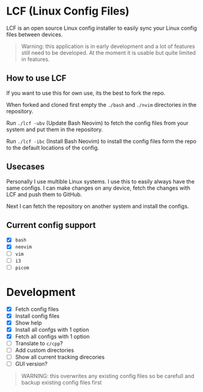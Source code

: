 # LCF (Linux Config Files)
LCF is an open source Linux config installer to easily sync your Linux config files between devices.

> Warning: this application is in early development and a lot of features still need to be developed. At the moment it is usable but quite limited in features.

## How to use LCF
If you want to use this for own use, its the best to fork the repo. 

When forked and cloned first empty the `./bash` and `./nvim` directories in the repository.

Run `./lcf -ubv` (Update Bash Neovim) to fetch the config files from your system and put them in the repository.

Run `./lcf -ibc` (Install Bash Neovim) to install the config files form the repo to the default locations of the config.

## Usecases
Personally I use multible Linux systems. I use this to easily always have the same configs.
I can make changes on any device, fetch the changes with LCF and push them to GitHub.

Next I can fetch the repository on another system and install the configs.

## Current config support
- [x] `bash`
- [x] `neovim`
- [ ] `vim`
- [ ] `i3`
- [ ] `picom`

# Development
- [x] Fetch config files
- [x] Install config files
- [x] Show help
- [x] Install all confgs with 1 option
- [x] Fetch all configs with 1 option
- [ ] Translate to `c/cpp`?
- [ ] Add custom directories
- [ ] Show all current tracking direcories
- [ ] GUI version?

> WARNING: this overwrites any existing config files so be carefull and backup existing config files first
